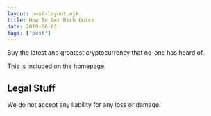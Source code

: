 ```yaml
---
layout: post-layout.njk 
title: How To Get Rich Quick
date: 2019-06-01
tags: ['post']
---
```

Buy the latest and greatest cryptocurrency that no-one has heard of.

This is included on the homepage.
<!-- excerpt -->
 
## Legal Stuff
We do not accept any liability for any loss or damage.
